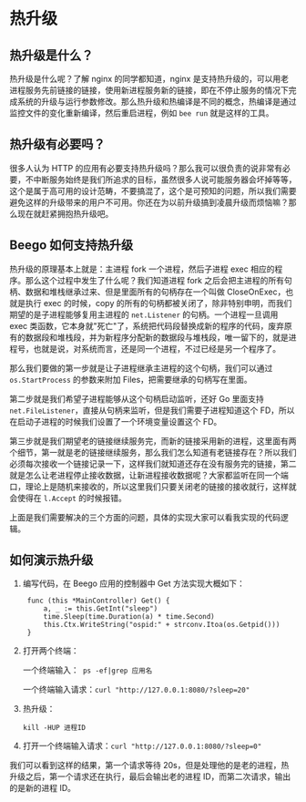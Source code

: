 # 热升级

## 热升级是什么？

热升级是什么呢？了解 nginx 的同学都知道，nginx 是支持热升级的，可以用老进程服务先前链接的链接，使用新进程服务新的链接，即在不停止服务的情况下完成系统的升级与运行参数修改。那么热升级和热编译是不同的概念，热编译是通过监控文件的变化重新编译，然后重启进程，例如 `bee run` 就是这样的工具。

## 热升级有必要吗？

很多人认为 HTTP 的应用有必要支持热升级吗？那么我可以很负责的说非常有必要，不中断服务始终是我们所追求的目标，虽然很多人说可能服务器会坏掉等等，这个是属于高可用的设计范畴，不要搞混了，这个是可预知的问题，所以我们需要避免这样的升级带来的用户不可用。你还在为以前升级搞到凌晨升级而烦恼嘛？那么现在就赶紧拥抱热升级吧。

## Beego 如何支持热升级

热升级的原理基本上就是：主进程 fork 一个进程，然后子进程 exec 相应的程序。那么这个过程中发生了什么呢？我们知道进程 fork 之后会把主进程的所有句柄、数据和堆栈继承过来、但是里面所有的句柄存在一个叫做 CloseOnExec，也就是执行 exec 的时候，copy 的所有的句柄都被关闭了，除非特别申明，而我们期望的是子进程能够复用主进程的 `net.Listener` 的句柄。一个进程一旦调用 exec 类函数，它本身就"死亡"了，系统把代码段替换成新的程序的代码，废弃原有的数据段和堆栈段，并为新程序分配新的数据段与堆栈段，唯一留下的，就是进程号，也就是说，对系统而言，还是同一个进程，不过已经是另一个程序了。

那么我们要做的第一步就是让子进程继承主进程的这个句柄，我们可以通过 `os.StartProcess` 的参数来附加 Files，把需要继承的句柄写在里面。

第二步就是我们希望子进程能够从这个句柄启动监听，还好 Go 里面支持 `net.FileListener`，直接从句柄来监听，但是我们需要子进程知道这个 FD，所以在启动子进程的时候我们设置了一个环境变量设置这个 FD。

第三步就是我们期望老的链接继续服务完，而新的链接采用新的进程，这里面有两个细节，第一就是老的链接继续服务，那么我们怎么知道有老链接存在？所以我们必须每次接收一个链接记录一下，这样我们就知道还存在没有服务完的链接，第二就是怎么让老进程停止接收数据，让新进程接收数据呢？大家都监听在同一个端口，理论上是随机来接收的，所以这里我们只要关闭老的链接的接收就行，这样就会使得在 `l.Accept` 的时候报错。

上面是我们需要解决的三个方面的问题，具体的实现大家可以看我实现的代码逻辑。

## 如何演示热升级

1. 编写代码，在 Beego 应用的控制器中 Get 方法实现大概如下：

		func (this *MainController) Get() {
			a, _ := this.GetInt("sleep")
			time.Sleep(time.Duration(a) * time.Second)
			this.Ctx.WriteString("ospid:" + strconv.Itoa(os.Getpid()))
		}

2. 打开两个终端：

	一个终端输入：` ps -ef|grep 应用名`

	一个终端输入请求：`curl "http://127.0.0.1:8080/?sleep=20"`

3. 热升级：

	`kill -HUP 进程ID`

4. 打开一个终端输入请求：`curl "http://127.0.0.1:8080/?sleep=0"`

我们可以看到这样的结果，第一个请求等待 20s，但是处理他的是老的进程，热升级之后，第一个请求还在执行，最后会输出老的进程 ID，而第二次请求，输出的是新的进程 ID。